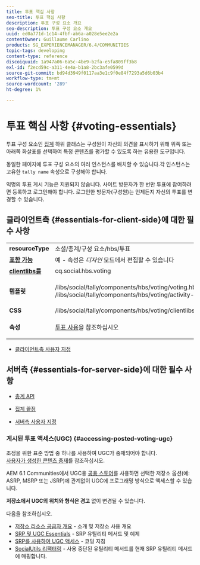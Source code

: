 ```yaml
---
title: 투표 핵심 사항
seo-title: 투표 핵심 사항
description: 투표 구성 요소 개요
seo-description: 투표 구성 요소 개요
uuid: ed0a771d-1c14-4fbf-ab6a-a028e5ee2e2a
contentOwner: Guillaume Carlino
products: SG_EXPERIENCEMANAGER/6.4/COMMUNITIES
topic-tags: developing
content-type: reference
discoiquuid: 1a947a06-6a5c-4be9-b2fa-e5fa809ff3b8
exl-id: f2ecd59c-a311-4e4a-b1a8-2bc3afe0599d
source-git-commit: bd94d3949f0117aa3e1c9f0e84f7293a5d6b03b4
workflow-type: tm+mt
source-wordcount: '289'
ht-degree: 1%

---
```


# 투표 핵심 사항 {#voting-essentials}

투표 구성 요소인 [집계](tally.md) 하위 클래스는 구성원이 자신의 의견을 표시하기 위해 위쪽 또는 아래쪽 화살표를 선택하여 특정 콘텐츠를 평가할 수 있도록 하는 유용한 도구입니다.

동일한 페이지에 투표 구성 요소의 여러 인스턴스를 배치할 수 있습니다.각 인스턴스는 고유한 `tally name` 속성으로 구성해야 합니다.

익명의 투표 게시 기능은 지원되지 않습니다. 사이트 방문자가 한 번만 투표에 참여하려면 등록하고 로그인해야 합니다. 로그인한 방문자(구성원)는 언제든지 자신의 투표를 변경할 수 있습니다.

## 클라이언트측 {#essentials-for-client-side}에 대한 필수 사항

<table> 
 <tbody> 
  <tr> 
   <td> <strong>resourceType</strong></td> 
   <td>소셜/총계/구성 요소/hbs/투표</td> 
  </tr> 
  <tr> 
   <td> <a href="scf.md#add-or-include-a-communities-component"><strong>포함 가능</strong></a></td> 
   <td>예 - 속성은 <i>디자인 </i>모드에서 편집할 수 있습니다</td> 
  </tr> 
  <tr> 
   <td> <a href="client-customize.md#clientlibs-for-scf"><strong>clientlibs를</strong></a></td> 
   <td> cq.social.hbs.voting</td> 
  </tr> 
  <tr> 
   <td> <strong>템플릿</strong></td> 
   <td><p> /libs/social/tally/components/hbs/voting/voting.hbs<br /> /libs/social/tally/components/hbs/voting/activity-title.hbs</p> </td> 
  </tr> 
  <tr> 
   <td><strong>CSS</strong></td> 
   <td> /libs/social/tally/components/hbs/voting/clientlibs/votingcomponent.css</td> 
  </tr> 
  <tr> 
   <td><strong>속성</strong></td> 
   <td><p><a href="voting.md">투표 사용</a>을 참조하십시오</p> </td> 
  </tr> 
 </tbody> 
</table>

* [클라이언트측 사용자 지정](client-customize.md)

## 서버측 {#essentials-for-server-side}에 대한 필수 사항

* [총계 API](https://helpx.adobe.com/experience-manager/6-4/sites/developing/using/reference-materials/javadoc/com/adobe/cq/social/tally/client/api/package-summary.html)

* [집계 끝점](https://helpx.adobe.com/experience-manager/6-4/sites/developing/using/reference-materials/javadoc/com/adobe/cq/social/tally/client/endpoints/package-summary.html)

* [서버측 사용자 지정](server-customize.md)

### 게시된 투표 액세스(UGC) {#accessing-posted-voting-ugc}

조정을 위한 표준 방법 중 하나를 사용하여 UGC가 중재되어야 합니다.\
[사용자가 생성한 콘텐츠 중재](moderate-ugc.md)를 참조하십시오.

AEM 6.1 Communities에서 UGC용 [공용 스토어](working-with-srp.md)를 사용하면 선택한 저장소 옵션(예: ASRP, MSRP 또는 JSRP)에 관계없이 UGC에 프로그래밍 방식으로 액세스할 수 있습니다.

**저장소에서 UGC의 위치와 형식은 경고** 없이 변경될 수 있습니다.

다음을 참조하십시오.

* [저장소 리소스 공급자 개요](srp.md)  - 소개 및 저장소 사용 개요
* [SRP 및 UGC Essentials](srp-and-ugc.md)  - SRP 유틸리티 메서드 및 예제
* [SRP를 사용하여 UGC 액세스](accessing-ugc-with-srp.md)  - 코딩 지침
* [SocialUtils 리팩터링](socialutils.md)  - 사용 중단된 유틸리티 메서드를 현재 SRP 유틸리티 메서드에 매핑합니다.
